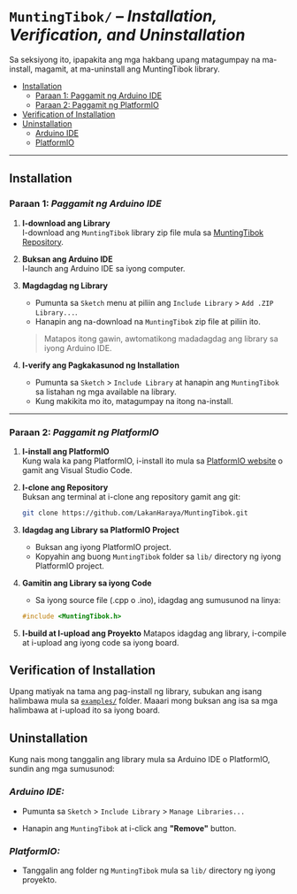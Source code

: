# `MuntingTibok/` – *Installation, Verification, and Uninstallation*

Sa seksiyong ito, ipapakita ang mga hakbang upang matagumpay na ma-install, magamit, at ma-uninstall ang MuntingTibok library.

- [Installation](#installation)  
  - [Paraan 1: Paggamit ng Arduino IDE](#paraan-1-paggamit-ng-arduino-ide)  
  - [Paraan 2: Paggamit ng PlatformIO](#paraan-2-paggamit-ng-platformio)
- [Verification of Installation](#verification-of-installation)  
- [Uninstallation](#uninstallation)  
  - [Arduino IDE](#arduino-ide)  
  - [PlatformIO](#platformio)  

---
## Installation

### Paraan 1: *Paggamit ng Arduino IDE*

1. **I-download ang Library**  
   I-download ang `MuntingTibok` library zip file mula sa [MuntingTibok Repository](https://github.com/LakanHaraya/MuntingTibok.git).

2. **Buksan ang Arduino IDE**  
   I-launch ang Arduino IDE sa iyong computer.

3. **Magdagdag ng Library**  
   - Pumunta sa `Sketch` menu at piliin ang `Include Library` > `Add .ZIP Library...`.
   - Hanapin ang na-download na `MuntingTibok` zip file at piliin ito.
   
    >   Matapos itong gawin, awtomatikong madadagdag ang library sa iyong Arduino IDE.

4. **I-verify ang Pagkakasunod ng Installation**  
   - Pumunta sa `Sketch` > `Include Library` at hanapin ang `MuntingTibok` sa listahan ng mga available na library.  
   - Kung makikita mo ito, matagumpay na itong na-install.

---

### Paraan 2: *Paggamit ng PlatformIO*

1. **I-install ang PlatformIO**  
   Kung wala ka pang PlatformIO, i-install ito mula sa [PlatformIO website](https://platformio.org/) o gamit ang Visual Studio Code.

2. **I-clone ang Repository**  
   Buksan ang terminal at i-clone ang repository gamit ang git:
   ```bash
   git clone https://github.com/LakanHaraya/MuntingTibok.git

3. **Idagdag ang Library sa PlatformIO Project**

   - Buksan ang iyong PlatformIO project.
   - Kopyahin ang buong `MuntingTibok` folder sa `lib/` directory ng iyong PlatformIO project.

4. **Gamitin ang Library sa iyong Code**

   - Sa iyong source file (.cpp o .ino), idagdag ang sumusunod na linya:

   ``` cpp
   #include <MuntingTibok.h>
   ```

5. **I-build at I-upload ang Proyekto**
Matapos idagdag ang library, i-compile at i-upload ang iyong code sa iyong board.

## Verification of Installation
Upang matiyak na tama ang pag-install ng library, subukan ang isang halimbawa mula sa [`examples/`](../examples/) folder. Maaari mong buksan ang isa sa mga halimbawa at i-upload ito sa iyong board.

## Uninstallation
Kung nais mong tanggalin ang library mula sa Arduino IDE o PlatformIO, sundin ang mga sumusunod:

### *Arduino IDE:*
- Pumunta sa `Sketch` > `Include Library` > `Manage Libraries...`

- Hanapin ang `MuntingTibok` at i-click ang **"Remove"** button.

### *PlatformIO:*
- Tanggalin ang folder ng `MuntingTibok` mula sa `lib/` directory ng iyong proyekto.

